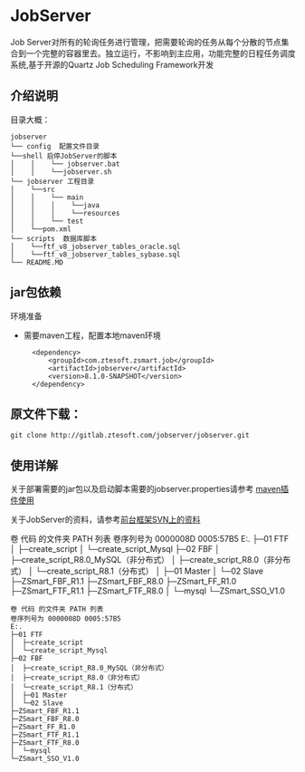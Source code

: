 # JobServer

Job Server对所有的轮询任务进行管理，把需要轮询的任务从每个分散的节点集合到一个完整的容器里去。独立运行，不影响到主应用，功能完整的日程任务调度系统,基于开源的Quartz Job Scheduling Framework开发

## 介绍说明

目录大概：

    jobserver
    └── config  配置文件目录
	└──shell 启停JobServer的脚本
	│    │    └── jobserver.bat
	│    │    └──jobserver.sh
    └── jobserver 工程目录
	│    └──src
	│    │    └── main
	│    │    │    └──java
	│    │    │    └──resources
	│    │    └── test
	│    └──pom.xml
    └── scripts  数据库脚本
	│    └──ftf_v8_jobserver_tables_oracle.sql
	│    └──ftf_v8_jobserver_tables_sybase.sql
    └── README.MD

## jar包依赖

环境准备

- 需要maven工程，配置本地maven环境

		<dependency>
            <groupId>com.ztesoft.zsmart.job</groupId>
            <artifactId>jobserver</artifactId>
            <version>8.1.0-SNAPSHOT</version>
        </dependency>

## 原文件下载：

    git clone http://gitlab.ztesoft.com/jobserver/jobserver.git

	
## 使用详解
关于部署需要的jar包以及启动脚本需要的jobserver.properties请参考 [maven插件使用][2]


关于JobServer的资料，请参考[前台框架SVN上的资料][1]


  [1]: http://10.45.7.141:9050/svn/Development_Dept/%E5%BC%80%E5%8F%91%E4%B8%80%E9%83%A8%E9%83%A8%E9%97%A8%E6%96%87%E6%A1%A3/%E6%8A%80%E6%9C%AF%E8%B5%84%E6%96%99/Development/%E5%89%8D%E5%8F%B0%E6%A1%86%E6%9E%B6/07%20%E6%9C%8D%E5%8A%A1%E7%AB%AF%E6%A1%86%E6%9E%B6/Job%
  [2]: http://10.45.4.178:8081/nexus/doc/maven-zsmartdependency-plugin/commanduse.html



卷 代码 的文件夹 PATH 列表
卷序列号为 0000008D 0005:57B5
E:.
├─01 FTF
│  ├─create_script
│  └─create_script_Mysql
├─02 FBF
│  ├─create_script_R8.0_MySQL（非分布式）
│  ├─create_script_R8.0（非分布式）
│  └─create_script_R8.1（分布式）
│      ├─01 Master
│      └─02 Slave
├─ZSmart_FBF_R1.1
├─ZSmart_FBF_R8.0
├─ZSmart_FF_R1.0
├─ZSmart_FTF_R1.1
├─ZSmart_FTF_R8.0
│  └─mysql
└─ZSmart_SSO_V1.0


    卷 代码 的文件夹 PATH 列表
    卷序列号为 0000008D 0005:57B5
    E:.
    ├─01 FTF
    │  ├─create_script
    │  └─create_script_Mysql
    ├─02 FBF
    │  ├─create_script_R8.0_MySQL（非分布式）
    │  ├─create_script_R8.0（非分布式）
    │  └─create_script_R8.1（分布式）
    │  ├─01 Master
    │  └─02 Slave
    ├─ZSmart_FBF_R1.1
    ├─ZSmart_FBF_R8.0
    ├─ZSmart_FF_R1.0
    ├─ZSmart_FTF_R1.1
    ├─ZSmart_FTF_R8.0
    │  └─mysql
    └─ZSmart_SSO_V1.0